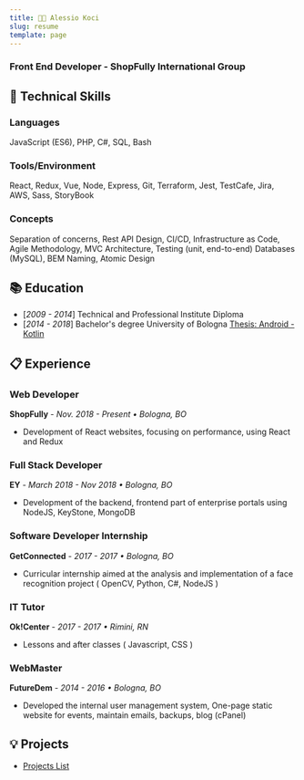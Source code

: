 ```yaml
---
title: 👨‍💻 Alessio Koci 
slug: resume
template: page
---
```


### Front End Developer - ShopFully International Group

## 🔨 Technical Skills

### Languages

JavaScript (ES6), PHP, C#, SQL, Bash

### Tools/Environment

React, Redux, Vue, Node, Express, Git, Terraform, Jest, TestCafe, Jira, AWS, Sass, StoryBook

### Concepts

Separation of concerns, Rest API Design, CI/CD, Infrastructure as Code, Agile Methodology, MVC Architecture, Testing (unit, end-to-end) Databases (MySQL), BEM Naming, Atomic Design

## 📚 Education

- [_2009 - 2014_] Technical and Professional Institute Diploma
- [_2014 - 2018_] Bachelor's degree University of Bologna [Thesis: Android - Kotlin](https://amslaurea.unibo.it/15446/)

## 📋 Experience

### Web Developer

**ShopFully** - _Nov. 2018 - Present • Bologna, BO_

- Development of React websites, focusing on performance, using React and Redux

### Full Stack Developer

**EY** - _March 2018 - Nov 2018 • Bologna, BO_

- Development of the backend, frontend part of enterprise portals using NodeJS, KeyStone, MongoDB

### Software Developer Internship

**GetConnected** - _2017 - 2017 • Bologna, BO_

- Curricular internship aimed at the analysis and implementation of a face recognition project ( OpenCV, Python, C#, NodeJS )

### IT Tutor

**Ok!Center** - _2017 - 2017 • Rimini, RN_

- Lessons and after classes ( Javascript, CSS )

### WebMaster

**FutureDem** - _2014 - 2016 • Bologna, BO_

- Developed the internal user management system, One-page static website for events, maintain emails, backups, blog (cPanel)

## 💡 Projects

- [Projects List](/projects/)
